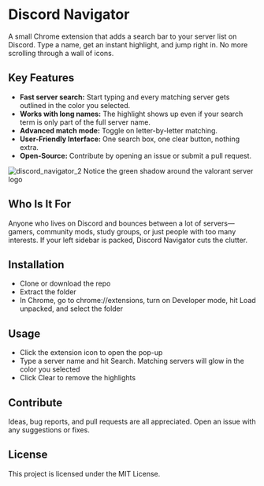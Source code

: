 # Discord Navigator
A small Chrome extension that adds a search bar to your server list on Discord. Type a name, get an instant highlight, and jump right in. No more scrolling through a wall of icons.

## Key Features
+ **Fast server search:** Start typing and every matching server gets outlined in the color you selected.  
+ **Works with long names:** The highlight shows up even if your search term is only part of the full server name.  
+ **Advanced match mode:** Toggle on letter-by-letter matching.  
+ **User-Friendly Interface:** One search box, one clear button, nothing extra.  
+ **Open-Source:** Contribute by opening an issue or submit a pull request.

![discord_navigator_2](https://github.com/user-attachments/assets/d7001b94-28fe-4f3c-83bf-1734dd7140a3)
Notice the green shadow around the valorant server logo

## Who Is It For
Anyone who lives on Discord and bounces between a lot of servers—gamers, community mods, study groups, or just people with too many interests. If your left sidebar is packed, Discord Navigator cuts the clutter.

## Installation
+ Clone or download the repo
+ Extract the folder
+ In Chrome, go to chrome://extensions, turn on Developer mode, hit Load unpacked, and select the folder

## Usage
+ Click the extension icon to open the pop-up 
+ Type a server name and hit Search. Matching servers will glow in the color you selected
+ Click Clear to remove the highlights

## Contribute
Ideas, bug reports, and pull requests are all appreciated. Open an issue with any suggestions or fixes.

## License
This project is licensed under the MIT License.
